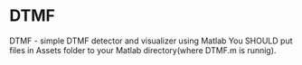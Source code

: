 # DTMF
DTMF - simple DTMF detector and visualizer using Matlab
You SHOULD put files in Assets folder to your Matlab directory(where DTMF.m is runnig).
